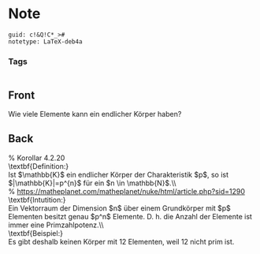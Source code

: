 # Note
```
guid: c!&Q!C*_>#
notetype: LaTeX-deb4a
```

### Tags
```
```

## Front
Wie viele Elemente kann ein endlicher Körper haben?

## Back
<div>% Korollar 4.2.20</div><div>
</div><div>\textbf{Definition:}</div><div>
</div><div>Ist $\mathbb{K}$ ein endlicher Körper der Charakteristik $p$, so ist $|\mathbb{K}|=p^{n}$ für ein $n \in \mathbb{N}$.\\
</div><div>
</div>% <a href="https://matheplanet.com/matheplanet/nuke/html/article.php?sid=1290">https://matheplanet.com/matheplanet/nuke/html/article.php?sid=1290</a><div>\textbf{Intutition:}</div><div>
</div><div><span>Ein Vektorraum der Dimension $n$ über einem Grundkörper mit $p$ Elementen besitzt genau $p^n$ Elemente. D. h. die Anzahl der Elemente ist immer eine Primzahlpotenz.\\</span>
</div><div>
</div><div><div>\textbf{Beispiel:}</div><div>
</div><div>Es gibt deshalb keinen Körper mit 12 Elementen, weil 12 nicht prim ist. </div></div>
